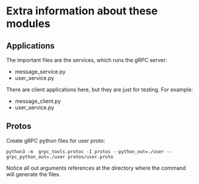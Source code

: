 # Extra information about these modules

## Applications
The important files are the services, which runs the gRPC server:
- message_service.py
- user_service.py

There are client applications here, but they are just for testing. For example:
- message_client.py
- user_service.py

## Protos

Create gRPC python files for user proto:

```shell
python3 -m  grpc_tools.protoc -I protos --python_out=./user --grpc_python_out=./user protos/user.proto
```
Notice all out arguments references at the directory where the command will generate the files.